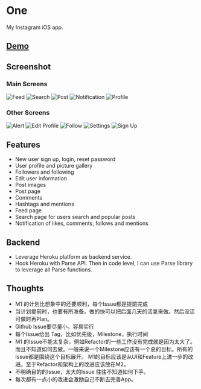 # One
My Instagram iOS app. 

## [Demo][1]

## Screenshot
### Main Screens
![Feed](https://github.com/remlostime/one/blob/master/m1/feed.png)
![Search](https://github.com/remlostime/one/blob/master/m1/search.png)
![Post](https://github.com/remlostime/one/blob/master/m1/post.png)
![Notification](https://github.com/remlostime/one/blob/master/m1/notification.png)
![Profile](https://github.com/remlostime/one/blob/master/m1/profile.png)

### Other Screens
![Alert](https://github.com/remlostime/one/blob/master/m1/alert.png)
![Edit Profile](https://github.com/remlostime/one/blob/master/m1/edit_profile.png)
![Follow](https://github.com/remlostime/one/blob/master/m1/follow.png)
![Settings](https://github.com/remlostime/one/blob/master/m1/settings.png)
![Sign Up](https://github.com/remlostime/one/blob/master/m1/signup.png)

## Features
* New user sign up, login, reset password
* User profile and picture gallery
* Followers and following
* Edit user information
* Post images
* Post page
* Comments
* Hashtags and mentions
* Feed page
* Search page for users search and popular posts
* Notification of likes, comments, follows and mentions

## Backend
- Leverage Heroku platform as backend service. 
- Hook Heroku with Parse API. Then in code level, I can use Parse library to leverage all Parse functions.

[1]:	https://www.dropbox.com/s/ehqcouevj9lubiq/one-m1.mov?dl=0

## Thoughts
* M1 的计划比想象中的还要顺利，每个Issue都是提前完成
* 当计划提前时，也要有所准备。做的快可以把后面几天的活拿来做。然后没活可做时再Plan。
* Github Issue要尽量小，容易实行
* 每个Issue给出 Tag，比如优先级，Milestone，执行时间
* M1 的Issue不能太复杂，例如Refactor的一些工作没有完成就是因为太大了。而且不知道如何去做。一般来说一个Milestone应该有一个总的目标。所有的Issue都是围绕这个目标展开。 M1的目标应该是从UI和Feature上进一步的改进。至于Refactor和架构上的改进应该放在M2。
* 不明确目的的Issue，太大的Issue 往往不知道如何下手。
* 每次都有一点小的改进会激励自己不断去完善App。
